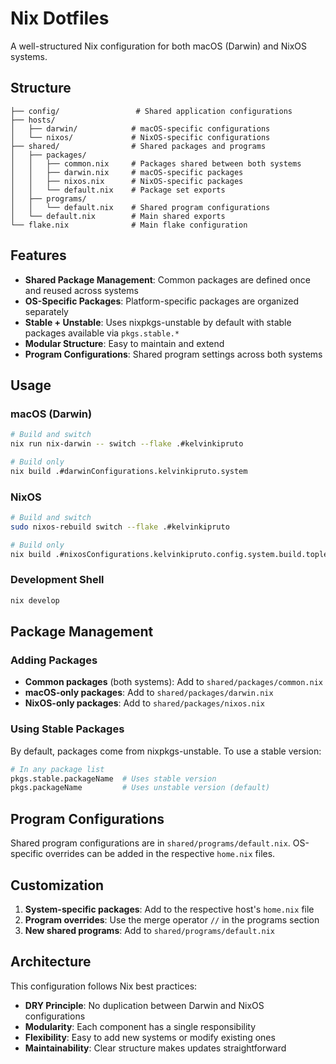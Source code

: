 # Nix Dotfiles

A well-structured Nix configuration for both macOS (Darwin) and NixOS systems.

## Structure

```
├── config/                 # Shared application configurations
├── hosts/
│   ├── darwin/            # macOS-specific configurations
│   └── nixos/             # NixOS-specific configurations
├── shared/                # Shared packages and programs
│   ├── packages/
│   │   ├── common.nix     # Packages shared between both systems
│   │   ├── darwin.nix     # macOS-specific packages
│   │   ├── nixos.nix      # NixOS-specific packages
│   │   └── default.nix    # Package set exports
│   ├── programs/
│   │   └── default.nix    # Shared program configurations
│   └── default.nix        # Main shared exports
└── flake.nix              # Main flake configuration
```

## Features

- **Shared Package Management**: Common packages are defined once and reused across systems
- **OS-Specific Packages**: Platform-specific packages are organized separately
- **Stable + Unstable**: Uses nixpkgs-unstable by default with stable packages available via `pkgs.stable.*`
- **Modular Structure**: Easy to maintain and extend
- **Program Configurations**: Shared program settings across both systems

## Usage

### macOS (Darwin)

```bash
# Build and switch
nix run nix-darwin -- switch --flake .#kelvinkipruto

# Build only
nix build .#darwinConfigurations.kelvinkipruto.system
```

### NixOS

```bash
# Build and switch
sudo nixos-rebuild switch --flake .#kelvinkipruto

# Build only
nix build .#nixosConfigurations.kelvinkipruto.config.system.build.toplevel
```

### Development Shell

```bash
nix develop
```

## Package Management

### Adding Packages

- **Common packages** (both systems): Add to `shared/packages/common.nix`
- **macOS-only packages**: Add to `shared/packages/darwin.nix`
- **NixOS-only packages**: Add to `shared/packages/nixos.nix`

### Using Stable Packages

By default, packages come from nixpkgs-unstable. To use a stable version:

```nix
# In any package list
pkgs.stable.packageName  # Uses stable version
pkgs.packageName         # Uses unstable version (default)
```

## Program Configurations

Shared program configurations are in `shared/programs/default.nix`. OS-specific overrides can be added in the respective `home.nix` files.

## Customization

1. **System-specific packages**: Add to the respective host's `home.nix` file
2. **Program overrides**: Use the merge operator `//` in the programs section
3. **New shared programs**: Add to `shared/programs/default.nix`

## Architecture

This configuration follows Nix best practices:

- **DRY Principle**: No duplication between Darwin and NixOS configurations
- **Modularity**: Each component has a single responsibility
- **Flexibility**: Easy to add new systems or modify existing ones
- **Maintainability**: Clear structure makes updates straightforward
